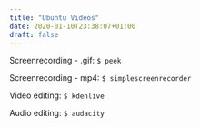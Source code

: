 ```yaml
---
title: "Ubuntu Videos"
date: 2020-01-10T23:38:07+01:00
draft: false
---
```


Screenrecording - .gif: `$ peek`

Screenrecording - mp4: `$ simplescreenrecorder`

Video editing: `$ kdenlive`

Audio editing: `$ audacity`

